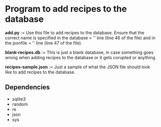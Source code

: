 # Program to add recipes to the database
**add.py**              := Use this file to add recipes to the database. Ensure that the correct name is specified in the database = '' line (line 46 of the file) and in the jsonfile = '' line (line 47 of the file).

**blank-recipes.db**    := This is just a blank database, in case something goes wrong when adding recipes to the database or it gets corupted or anything.

**recipes-sample.json** := Just a sample of what the JSON file should look like to add recipes to the database.

## Dependencies
* sqlite3
* random
* re
* json
* sys
